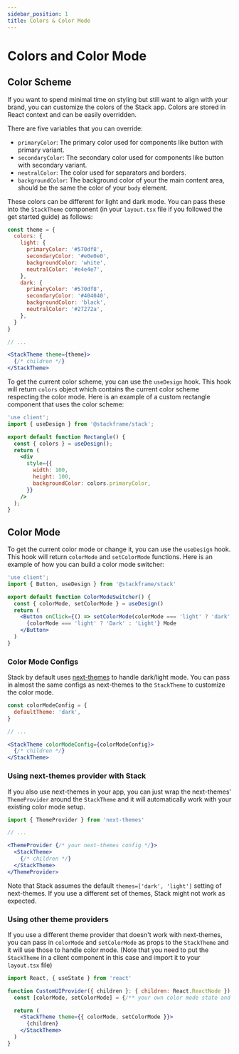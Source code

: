 ```yaml
---
sidebar_position: 1
title: Colors & Color Mode
---
```


# Colors and Color Mode

## Color Scheme

If you want to spend minimal time on styling but still want to align with your brand, you can customize the colors of the Stack app. Colors are stored in React context and can be easily overridden.

There are five variables that you can override:
- `primaryColor`: The primary color used for components like button with primary variant.
- `secondaryColor`: The secondary color used for components like button with secondary variant.
- `neutralColor`: The color used for separators and borders.
- `backgroundColor`: The background color of your the main content area, should be the same the color of your `body` element.

These colors can be different for light and dark mode. You can pass these into the `StackTheme` component (in your `layout.tsx` file if you followed the get started guide) as follows:

```jsx
const theme = {
  colors: {
    light: {
      primaryColor: '#570df8',
      secondaryColor: '#e0e0e0',
      backgroundColor: 'white',
      neutralColor: '#e4e4e7',
    },
    dark: {
      primaryColor: '#570df8',
      secondaryColor: '#404040',
      backgroundColor: 'black',
      neutralColor: '#27272a',
    },
  }
}

// ...

<StackTheme theme={theme}>
  {/* children */}
</StackTheme>
```

To get the current color scheme, you can use the `useDesign` hook. This hook will return `colors` object which contains the current color scheme respecting the color mode. Here is an example of a custom rectangle component that uses the color scheme:

```jsx
'use client';
import { useDesign } from '@stackframe/stack';

export default function Rectangle() {
  const { colors } = useDesign();
  return (
    <div
      style={{
        width: 100,
        height: 100,
        backgroundColor: colors.primaryColor,
      }}
    />
  );
}
```


## Color Mode

To get the current color mode or change it, you can use the `useDesign` hook. This hook will return `colorMode` and `setColorMode` functions. Here is an example of how you can build a color mode switcher:

```jsx
'use client';
import { Button, useDesign } from '@stackframe/stack'

export default function ColorModeSwitcher() {
  const { colorMode, setColorMode } = useDesign()
  return (
    <Button onClick={() => setColorMode(colorMode === 'light' ? 'dark' : 'light')}>
      {colorMode === 'light' ? 'Dark' : 'Light'} Mode
    </Button>
  )
}
```


### Color Mode Configs

Stack by default uses [next-themes](https://github.com/pacocoursey/next-themes) to handle dark/light mode. You can pass in almost the same configs as next-themes to the `StackTheme` to customize the color mode.

```jsx
const colorModeConfig = {
  defaultTheme: 'dark',
}

// ...

<StackTheme colorModeConfig={colorModeConfig}>
  {/* children */}
</StackTheme>
```

### Using next-themes provider with Stack

If you also use next-themes in your app, you can just wrap the next-themes' `ThemeProvider` around the `StackTheme` and it will automatically work with your existing color mode setup.

```jsx
import { ThemeProvider } from 'next-themes'

// ...

<ThemeProvider {/* your next-themes config */}>
  <StackTheme>
    {/* children */}
  </StackTheme>
</ThemeProvider>
```

Note that Stack assumes the default `themes=['dark', 'light']` setting of next-themes. If you use a different set of themes, Stack might not work as expected.

### Using other theme providers

If you use a different theme provider that doesn't work with next-themes, you can pass in `colorMode` and `setColorMode` as props to the `StackTheme` and it will use those to handle color mode. (Note that you need to put the `StackTheme` in a client component in this case and import it to your `layout.tsx` file)

```jsx
import React, { useState } from 'react'

function CustomUIProvider({ children }: { children: React.ReactNode }) {
  const [colorMode, setColorMode] = {/** your own color mode state and setter */}

  return (
    <StackTheme theme={{ colorMode, setColorMode }}>
      {children}
    </StackTheme>
  )
}
```